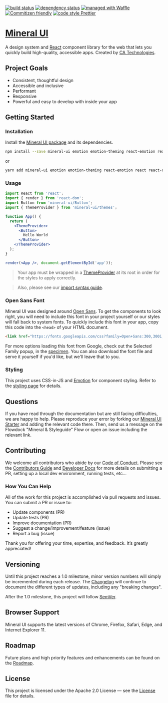 
[![build status](https://travis-ci.com/mineral-ui/mineral-ui.svg?branch=master)](https://travis-ci.com/mineral-ui/mineral-ui)
[![dependency status](https://david-dm.org/mineral-ui/mineral-ui.svg)](https://david-dm.org/mineral-ui/mineral-ui)
[![managed with Waffle](https://img.shields.io/badge/managed_with-Waffle-72b2e4.svg)](https://waffle.io/mineral-ui/mineral-ui)
[![Commitizen friendly](https://img.shields.io/badge/Commitizen-friendly-brightgreen.svg?style=flat)](https://github.com/commitizen/cz-cli)
[![code style Prettier](https://img.shields.io/badge/code_style-Prettier-ff69b4.svg)](https://github.com/prettier/prettier)

# [Mineral UI](https://mineral-ui.com/)

A design system and [React](https://reactjs.org/) component library for the web that lets you quickly build high-quality, accessible apps. Created by [CA Technologies](http://ca.com).

## Project Goals

- Consistent, thoughtful design
- Accessible and inclusive
- Performant
- Responsive
- Powerful and easy to develop with inside your app


## Getting Started

### Installation

Install the [Mineral UI package](https://www.npmjs.com/package/mineral-ui) and
its dependencies.

```bash
npm install --save mineral-ui emotion emotion-theming react-emotion react react-dom
```

or

```bash
yarn add mineral-ui emotion emotion-theming react-emotion react react-dom
```


### Usage

```jsx
import React from 'react';
import { render } from 'react-dom';
import Button from 'mineral-ui/Button';
import { ThemeProvider } from 'mineral-ui/themes';

function App() {
  return (
    <ThemeProvider>
      <Button>
        Hello World
      </Button>
    </ThemeProvider>
  );
}

render(<App />, document.getElementById('app'));
```

> Your app must be wrapped in a [ThemeProvider](https://mineral-ui.com/components/theme-provider/) at its root in order for the styles to apply correctly.

> Also, please see our [import syntax guide](https://mineral-ui.com/import-syntax).


### Open Sans Font

Mineral UI was designed around [Open Sans](https://fonts.google.com/specimen/Open+Sans). To get the components to look right, you will need to include this font in your project yourself or our styles will fall back to system fonts. To quickly include this font in your app, copy this code into the `<head>` of your HTML document.

```html
<link href="https://fonts.googleapis.com/css?family=Open+Sans:300,300i,400,400i,600,600i,700,700i,800,800i" rel="stylesheet">
```

For more options loading this font from Google, check out the Selected Family popup, in the [specimen](https://fonts.google.com/specimen/Open+Sans?selection.family=Open+Sans). You can also download the font file and serve it yourself if you'd like, but we'll leave that to you.


### Styling

This project uses CSS-in-JS and [Emotion](https://emotion.sh/) for component styling. Refer to the [styling page](https://mineral-ui.com/styling/) for details.

## Questions

If you have read through the documentation but are still facing difficulties, we are happy to help. Please reproduce your error by forking our [Mineral UI Starter](https://codesandbox.io/s/v410y75m0) and adding the relevant code there. Then, send us a message on the Flowdock "Mineral & Styleguide" Flow or open an issue including the relevant link.

## Contributing

We welcome all contributors who abide by our [Code of Conduct](./CODE_OF_CONDUCT.md). Please see the [Contributors Guide](./CONTRIBUTING.md) and [Developer Docs](./docs/README.md) for more details on submitting a PR, setting up a local dev environment, running tests, etc...


### How You Can Help

All of the work for this project is accomplished via pull requests and issues. You can submit a PR or issue to:

- Update components (PR)
- Update tests (PR)
- Improve documentation (PR)
- Suggest a change/improvement/feature (issue)
- Report a bug (issue)

Thank you for offering your time, expertise, and feedback. It’s greatly appreciated!


## Versioning

Until this project reaches a 1.0 milestone, minor version numbers will simply be incremented during each release.  The [Changelog](./CHANGELOG.md) will continue to document the different types of updates, including any "breaking changes".

After the 1.0 milestone, this project will follow [SemVer](http://semver.org/).


## Browser Support

Mineral UI supports the latest versions of Chrome, Firefox, Safari, Edge, and Internet Explorer 11.


## Roadmap

Future plans and high priority features and enhancements can be found on the [Roadmap](https://mineral-ui.com/roadmap).


## License

This project is licensed under the Apache 2.0 License — see the [License](./LICENSE.md) file for details.
